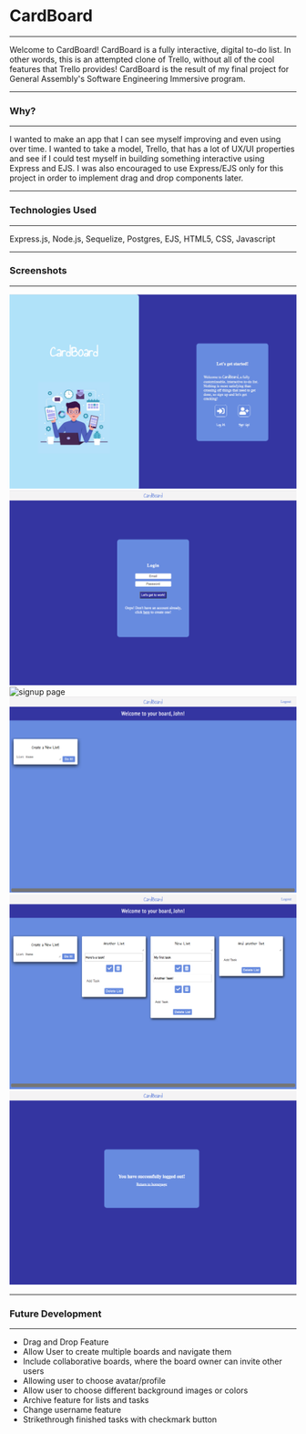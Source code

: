 # CardBoard
___

Welcome to CardBoard! CardBoard is a fully interactive, digital to-do list. In other words, this is an attempted clone of Trello, without all of the cool features that Trello provides! CardBoard is the result of my final project for General Assembly's Software Engineering Immersive program. 

___

### Why?
---

I wanted to make an app that I can see myself improving and even using over time. I wanted to take a model, Trello, that has a lot of UX/UI properties and see if I could test myself in building something interactive using Express and EJS. I was also encouraged to use Express/EJS only for this project in order to implement drag and drop components later.

___

### Technologies Used
---

Express.js, Node.js, Sequelize, Postgres, EJS, HTML5, CSS, Javascript
___

### Screenshots
---

![landing page](./public/images/landingpage.png)
![login page](./public/images/login.png)
![signup page](./public/images/signuo.png)
![board page 1](./public/images/board1.png)
![board page 2](./public/images/board2.png)
![logout page](./public/images/logout.png)

___

### Future Development
---

* Drag and Drop Feature
* Allow User to create multiple boards and navigate them
* Include collaborative boards, where the board owner can invite other users
* Allowing user to choose avatar/profile
* Allow user to choose different background images or colors
* Archive feature for lists and tasks
* Change username feature
* Strikethrough finished tasks with checkmark button
